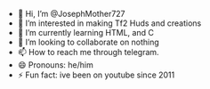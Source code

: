 - 👋 Hi, I’m @JosephMother727
- 👀 I’m interested in making Tf2 Huds and creations
- 🌱 I’m currently learning HTML, and C
- 💞️ I’m looking to collaborate on nothing
- 📫 How to reach me through telegram. 
- 😄 Pronouns: he/him
- ⚡ Fun fact: ive been on youtube since 2011

<!---
JosephMother727/JosephMother727 is a ✨ special ✨ repository because its `README.md` (this file) appears on your GitHub profile.
You can click the Preview link to take a look at your changes.
--->
